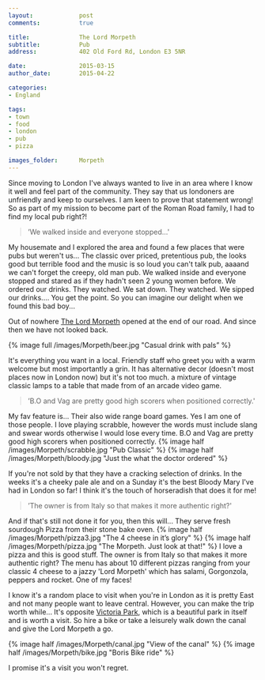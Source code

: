```yaml
---
layout:				post
comments: 			true

title:				The Lord Morpeth
subtitle:			Pub
address:			402 Old Ford Rd, London E3 5NR

date:				2015-03-15
author_date:		2015-04-22

categories: 
- England

tags:			
- town
- food
- london
- pub
- pizza

images_folder:		Morpeth
---
```


Since moving to London I've always wanted to live in an area where I know it well and feel part of the community. They say that us londoners are unfriendly and keep to ourselves. I am keen to prove that statement wrong! So as part of my mission to become part of the Roman Road family, I had to find my local pub right?!

> ’We walked inside and everyone stopped...'

My housemate and I explored the area and found a few places that were pubs but weren't us... The classic over priced, pretentious pub, the looks good but terrible food and the music is so loud you can't talk pub, aaaand we can't forget the creepy, old man pub. We walked inside and everyone stopped and stared as if they hadn't seen 2 young women before. We ordered our drinks. They watched. We sat down. They watched. We sipped our drinks.... You get the point. So you can imagine our delight when we found this bad boy...

Out of nowhere [The Lord Morpeth](http://www.lordmorpeth.co.uk/) opened at the end of our road. And since then we have not looked back.

{% image full /images/Morpeth/beer.jpg "Casual drink with pals” %}

It's everything you want in a local. Friendly staff who greet you with a warm welcome but most importantly a grin. It has alternative decor (doesn't most places now in London now) but it's not too much. a mixture of vintage classic lamps to a table that made from of an arcade video game. 


> ’B.O and Vag are pretty good high scorers when positioned correctly.'


My fav feature is... Their also wide range board games. Yes I am one of those people. I love playing scrabble, however the words must include slang and swear words otherwise I would lose every time. B.O and Vag are pretty good high scorers when positioned correctly.
{% image half /images/Morpeth/scrabble.jpg "Pub Classic" %}
{% image half /images/Morpeth/bloody.jpg "Just the what the doctor ordered" %}

If you're not sold by that they have a cracking selection of drinks. In the weeks it's a cheeky pale ale and on a Sunday it's the best Bloody Mary I've had in London so far! I think it's the touch of horseradish that does it for me! 

> ’The owner is from Italy so that makes it more authentic right?'

And if that's still not done it for you, then this will... They serve fresh sourdough Pizza from their stone bake oven. 
{% image half /images/Morpeth/pizza3.jpg "The 4 cheese in it’s glory" %}
{% image half /images/Morpeth/pizza.jpg "The Morpeth. Just look at that!" %}
I love a pizza and this is good stuff. The owner is from Italy so that makes it more authentic right? The menu has about 10 different pizzas ranging from your classic 4 cheese to a jazzy 'Lord Morpeth' which has salami, Gorgonzola, peppers and rocket. One of my faces!

I know it's a random place to visit when you're in London as it is pretty East and not many people want to leave central. However, you can make the trip worth while... It's opposite [Victoria Park](http://www.towerhamlets.gov.uk/default.aspx?page=12670), which is a beautiful park in itself and is worth a visit. 
So hire a bike or take a leisurely walk down the canal and give the Lord Morpeth a go. 

{% image half /images/Morpeth/canal.jpg "View of the canal" %}
{% image half /images/Morpeth/bike.jpg "Boris Bike ride" %}


I promise it's a visit you won't regret. 


